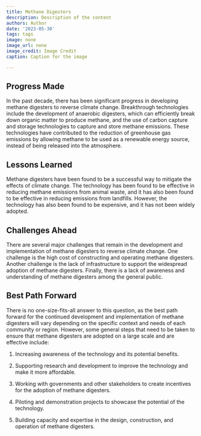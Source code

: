 ```yaml
---
title: Methane Digesters
description: Description of the content
authors: Author
date: '2023-05-30'
tags: tags
image: none
image_url: none
image_credit: Image Credit
caption: Caption for the image

---
```




## Progress Made

In the past decade, there has been significant progress in developing methane digesters to reverse climate change. Breakthrough technologies include the development of anaerobic digesters, which can efficiently break down organic matter to produce methane, and the use of carbon capture and storage technologies to capture and store methane emissions. These technologies have contributed to the reduction of greenhouse gas emissions by allowing methane to be used as a renewable energy source, instead of being released into the atmosphere.

## Lessons Learned

Methane digesters have been found to be a successful way to mitigate the effects of climate change. The technology has been found to be effective in reducing methane emissions from animal waste, and it has also been found to be effective in reducing emissions from landfills. However, the technology has also been found to be expensive, and it has not been widely adopted.

## Challenges Ahead

There are several major challenges that remain in the development and implementation of methane digesters to reverse climate change. One challenge is the high cost of constructing and operating methane digesters. Another challenge is the lack of infrastructure to support the widespread adoption of methane digesters. Finally, there is a lack of awareness and understanding of methane digesters among the general public.

## Best Path Forward

There is no one-size-fits-all answer to this question, as the best path forward for the continued development and implementation of methane digesters will vary depending on the specific context and needs of each community or region. However, some general steps that need to be taken to ensure that methane digesters are adopted on a large scale and are effective include:

1. Increasing awareness of the technology and its potential benefits.

2. Supporting research and development to improve the technology and make it more affordable.

3. Working with governments and other stakeholders to create incentives for the adoption of methane digesters.

4. Piloting and demonstration projects to showcase the potential of the technology.

5. Building capacity and expertise in the design, construction, and operation of methane digesters.
